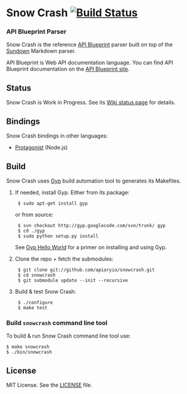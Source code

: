 # Snow Crash [![Build Status](https://travis-ci.org/apiaryio/snowcrash.png?branch=master)](https://travis-ci.org/apiaryio/snowcrash)

### API Blueprint Parser

Snow Crash is the reference [API Blueprint](http://apiblueprint.org) parser built on top of the [Sundown](https://github.com/vmg/sundown) Markdown parser.

API Blueprint is Web API documentation language. You can find API Blueprint documentation on the [API Blueprint site](http://apiblueprint.org).

## Status
Snow Crash is Work in Progress. See its [Wiki status page](https://github.com/apiaryio/snowcrash/wiki/API-Blueprint-Implementation-Status) for details.

## Bindings
Snow Crash bindings in other languages:

* [Protagonist](https://github.com/apiaryio/protagonist) (Node.js)

## Build
Snow Crash uses [Gyp](http://code.google.com/p/gyp/) build automation tool to generates its Makefiles.

1. If needed, install Gyp. Either from its package:
	
		$ sudo apt-get install gyp

	or from source:

		$ svn checkout http://gyp.googlecode.com/svn/trunk/ gyp
		$ cd ./gyp
		$ sudo python setup.py install	
		
	See [Gyp Hello World](https://github.com/springmeyer/hello-gyp) for a primer on installing and using Gyp.
	
2. Clone the repo + fetch the submodules:

		$ git clone git://github.com/apiaryio/snowcrash.git
		$ cd snowcrash
		$ git submodule update --init --recursive

3. Build & test Snow Crash:

		$ ./configure
		$ make test

		
### Build `snowcrash` command line tool
	
To build & run Snow Crash command line tool use:

	$ make snowcrash
	$ ./bin/snowcrash

## License
MIT License. See the [LICENSE](https://github.com/apiaryio/snowcrash/blob/master/LICENSE) file.
